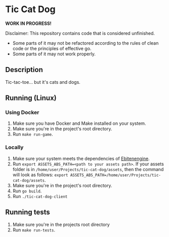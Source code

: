 # Tic Cat Dog

**WORK IN PROGRESS!**

Disclaimer: This repository contains code that is considered unfinished.

+ Some parts of it may not be refactored according to the rules of clean code or the principles of effective go.
+ Some parts of it may not work properly.

## Description

Tic-tac-toe... but it's cats and dogs.

## Running (Linux)

### Using Docker

1. Make sure you have Docker and Make installed on your system.
2. Make sure you're in the project's root directory.
3. Run `make run-game`.

### Locally

1. Make sure your system meets the dependencies of [Ebitenengine](https://ebitengine.org/en/documents/install.html).
2. Run `export ASSETS_ABS_PATH=<path to your assets path>`. If your assets folder is
   in `/home/user/Projects/tic-cat-dog/assets`, then the command will look as
   follows: `export ASSETS_ABS_PATH=/home/user/Projects/tic-cat-dog/assets`.
3. Make sure you're in the project's root directory.
4. Run `go build`.
5. Run `./tic-cat-dog-client`

## Running tests

1. Make sure you're in the projects root directory
2. Run `make run-tests`.